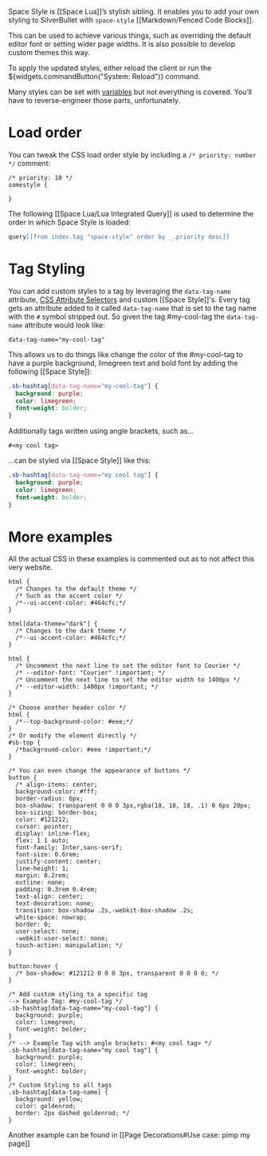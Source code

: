 Space Style is [[Space Lua]]’s stylish sibling. It enables you to add your own styling to SilverBullet with `space-style` [[Markdown/Fenced Code Blocks]].

This can be used to achieve various things, such as overriding the default editor font or setting wider page widths. It is also possible to develop custom themes this way. 

To apply the updated styles, either reload the client or run the ${widgets.commandButton("System: Reload")} command.

Many styles can be set with [variables](https://github.com/silverbulletmd/silverbullet/blob/main/web/styles/theme.scss) but not everything is covered. You’ll have to reverse-engineer those parts, unfortunately.

# Load order
You can tweak the CSS load order style by including a `/* priority: number */` comment:

```space-style
/* priority: 10 */
somestyle {
  
}
```

The following [[Space Lua/Lua Integrated Query]] is used to determine the order in which Space Style is loaded:

```lua
query[[from index.tag "space-style" order by _.priority desc]]
```

# Tag Styling
You can add custom styles to a tag by leveraging the `data-tag-name` attribute, [CSS Attribute Selectors](https://developer.mozilla.org/en-US/docs/Web/CSS/Attribute_selectors) and custom [[Space Style]]'s. Every tag gets an attribute added to it called `data-tag-name` that is set to the tag name with the `#` symbol stripped out. So given the tag #my-cool-tag the `data-tag-name` attribute would look like: 

    data-tag-name="my-cool-tag"

This allows us to do things like change the color of the #my-cool-tag 
to have a purple background, limegreen text and bold font by adding the following [[Space Style]]:

```css
.sb-hashtag[data-tag-name="my-cool-tag"] {
  background: purple;
  color: limegreen;
  font-weight: bolder;
}
```

Additionally tags written using angle brackets, such as...

    #<my cool tag> 

...can be styled via [[Space Style]] like this:
```css
.sb-hashtag[data-tag-name="my cool tag"] {
  background: purple;
  color: limegreen;
  font-weight: bolder;
}
```
# More examples
All the actual CSS in these examples is commented out as to not affect this very website. 
```space-style
html {
  /* Changes to the default theme */
  /* Such as the accent color */
  /*--ui-accent-color: #464cfc;*/
}

html[data-theme="dark"] {
  /* Changes to the dark theme */
  /*--ui-accent-color: #464cfc;*/
}

html {
  /* Uncomment the next line to set the editor font to Courier */
  /* --editor-font: "Courier" !important; */
  /* Uncomment the next line to set the editor width to 1400px */
  /* --editor-width: 1400px !important; */
}

/* Choose another header color */
html {
  /*--top-background-color: #eee;*/
}
/* Or modify the element directly */
#sb-top {
  /*background-color: #eee !important;*/
}

/* You can even change the appearance of buttons */
button {
  /* align-items: center;
  background-color: #fff;
  border-radius: 6px;
  box-shadow: transparent 0 0 0 3px,rgba(18, 18, 18, .1) 0 6px 20px;
  box-sizing: border-box;
  color: #121212;
  cursor: pointer;
  display: inline-flex;
  flex: 1 1 auto;
  font-family: Inter,sans-serif;
  font-size: 0.6rem;
  justify-content: center;
  line-height: 1;
  margin: 0.2rem;
  outline: none;
  padding: 0.3rem 0.4rem;
  text-align: center;
  text-decoration: none;
  transition: box-shadow .2s,-webkit-box-shadow .2s;
  white-space: nowrap;
  border: 0;
  user-select: none;
  -webkit-user-select: none;
  touch-action: manipulation; */
}

button:hover {
  /* box-shadow: #121212 0 0 0 3px, transparent 0 0 0 0; */
}

/* Add custom styling to a specific tag 
--> Example Tag: #my-cool-tag */
.sb-hashtag[data-tag-name="my-cool-tag"] {
  background: purple;
  color: limegreen;
  font-weight: bolder;
}
/* --> Example Tag with angle brackets: #<my cool tag> */
.sb-hashtag[data-tag-name="my cool tag"] {
  background: purple;
  color: limegreen;
  font-weight: bolder;
}
/* Custom Styling to all tags
.sb-hashtag[data-tag-name] {
  background: yellow;
  color: goldenrod;
  border: 2px dashed goldenrod; */
}
```

Another example can be found in [[Page Decorations#Use case: pimp my page]]
